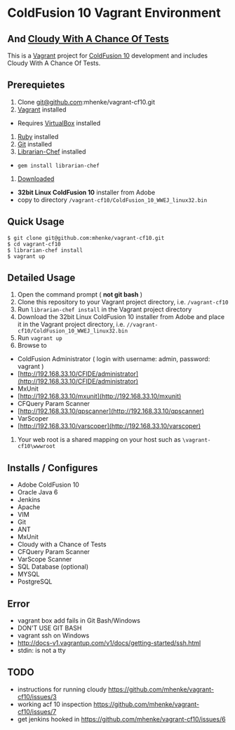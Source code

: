 # ColdFusion 10 Vagrant Environment
## And [Cloudy With A Chance Of Tests](https://github.com/mhenke/Cloudy-With-A-Chance-Of-Tests)

This is a [Vagrant](http://vagrantup.com) project for [ColdFusion 10](http://www.adobe.com/products/coldfusion-family.html) development and includes Cloudy With A Chance Of Tests.

## Prerequietes
1. Clone git@github.com:mhenke/vagrant-cf10.git
1. [Vagrant](http://downloads.vagrantup.com) installed
 - Requires [VirtualBox](https://www.virtualbox.org/wiki/Downloads) installed
1. [Ruby](http://www.ruby-lang.org/en/downloads) installed 
1. [Git](http://git-scm.com/downloads) installed  
1. [Librarian-Chef](https://github.com/applicationsonline/librarian-chef) installed
 - ```gem install librarian-chef```
1. [Downloaded](https://www.adobe.com/cfusion/tdrc/index.cfm?product=coldfusion) 
 - **32bit Linux ColdFusion 10** installer from Adobe 
 - copy to directory `/vagrant-cf10/ColdFusion_10_WWEJ_linux32.bin`

## Quick Usage

    $ git clone git@github.com:mhenke/vagrant-cf10.git
    $ cd vagrant-cf10
    $ librarian-chef install
    $ vagrant up

## Detailed Usage
1. Open the command prompt ( **not git bash** )
1. Clone this repository to your Vagrant project directory, i.e. `/vagrant-cf10`
1. Run `librarian-chef install` in the Vagrant project directory
1. Download the 32bit Linux ColdFusion 10 installer from Adobe and place it in the Vagrant project directory, i.e. `//vagrant-cf10/ColdFusion_10_WWEJ_linux32.bin`
1. Run ```vagrant up```
1. Browse to 
 - ColdFusion Administrator ( login with username: admin, password: vagrant )
  - [http://192.168.33.10/CFIDE/administrator](http://192.168.33.10/CFIDE/administrator) 
 - MxUnit
  - [http://192.168.33.10/mxunit](http://192.168.33.10/mxunit)
 - CFQuery Param Scanner
  - [http://192.168.33.10/qpscanner](http://192.168.33.10/qpscanner)
 - VarScoper
  - [http://192.168.33.10/varscoper](http://192.168.33.10/varscoper)

1. Your web root is a shared mapping on your host such as ```\vagrant-cf10\wwwroot```

## Installs / Configures
- Adobe ColdFusion 10
- Oracle Java 6
- Jenkins
- Apache
- VIM
- Git
- ANT
- MxUnit
- Cloudy with a Chance of Tests
- CFQuery Param Scanner
- VarScope Scanner
- SQL Database (optional)
 - MYSQL
 - PostgreSQL

## Error
- vagrant box add fails in Git Bash/Windows
 - DON'T USE GIT BASH
- vagrant ssh on Windows
 - http://docs-v1.vagrantup.com/v1/docs/getting-started/ssh.html
- stdin: is not a tty


## TODO
- instructions for running cloudy https://github.com/mhenke/vagrant-cf10/issues/3
- working acf 10 inspection https://github.com/mhenke/vagrant-cf10/issues/7
- get jenkins hooked in https://github.com/mhenke/vagrant-cf10/issues/6